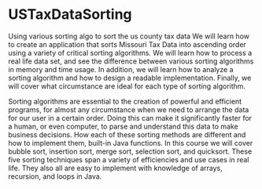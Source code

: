 # USTaxDataSorting
Using various sorting  algo to  sort the  us  county  tax  data
We will learn how to create an application that sorts Missouri Tax Data into ascending order using a variety of critical sorting algorithms. 
We will learn how to process a real life data set, and see the difference between various sorting algorithms in memory and time usage. 
In addition, we will learn how to analyze a sorting algorithm and how to design a readable implementation.
Finally, we will cover what circumstance are ideal for each type of sorting algorithm.

Sorting algorithms are essential to the creation of powerful and efficient  programs, 
for almost any circumstance when we need to arrange the data for our user in a certain order. 
Doing this can make it significantly faster for a human, or even computer, to parse and understand this data to make business decisions.
How each of these sorting methods are different and how to implement them, built-in Java functions. In this course we will cover bubble sort,
insertion sort, merge sort, selection sort, and quicksort. These five sorting techniques span a variety of efficiencies and use cases in real life. 
They also all are easy to implement with knowledge of arrays, recursion, and loops in Java.
